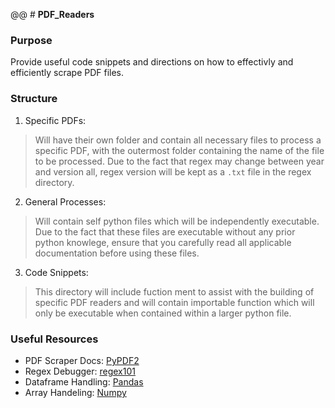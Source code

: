 
@@ # **PDF_Readers**


### Purpose
Provide useful code snippets and directions on how to effectivly and efficiently scrape PDF files.

### Structure
1. Specific PDFs: 
  >  Will have their own folder and contain all necessary files to process a specific PDF, with the outermost folder containing the name of the file to be processed. Due to the fact that regex may change between year and version all, regex version will be kept as a `.txt` file in the regex directory.
2. General Processes: 
  >  Will contain self python files which will be independently executable. Due to the fact that these files are executable without any prior python knowlege, ensure that you carefully read all applicable documentation before using these files.
3. Code Snippets: 
  >  This directory will include fuction ment to assist with the building of specific PDF readers and will contain importable function which will only be executable when contained within a larger python file.  

### Useful Resources
- PDF Scraper Docs: [PyPDF2](https://pypi.org/project/PyPDF2/)
- Regex Debugger: [regex101](https://regex101.com/)
- Dataframe Handling: [Pandas](https://pandas.pydata.org/docs/user_guide/index.html#user-guide) 
- Array Handeling: [Numpy](https://numpy.org/doc/stable/user/index.html)
